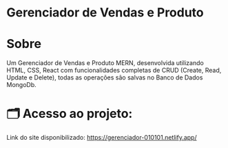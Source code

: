 # Gerenciador de Vendas e Produto
# Sobre
Um Gerenciador de Vendas e Produto MERN, desenvolvida utilizando HTML, CSS, React  com funcionalidades completas de CRUD (Create, Read, Update e Delete), todas as operações são salvas no Banco de Dados MongoDb.

# 🗂️ Acesso ao projeto:

Link do site disponibilizado: https://gerenciador-010101.netlify.app/
